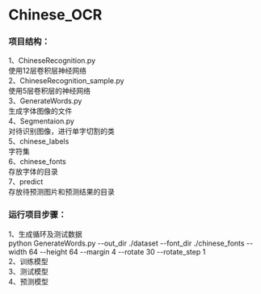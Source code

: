 # Chinese_OCR
### 项目结构：
1、ChineseRecognition.py
<br/>
使用12层卷积层神经网络
<br/>
2、ChineseRecognition_sample.py
<br/>
使用5层卷积层的神经网络
<br/>
3、GenerateWords.py
<br/>
生成字体图像的文件
<br/>
4、Segmentaion.py
<br/>
对待识别图像，进行单字切割的类
<br/>
5、chinese_labels
<br/>
字符集
<br/>
6、chinese_fonts
<br/>
存放字体的目录
<br/>
7、predict
<br/>
存放待预测图片和预测结果的目录
<br/>

### 运行项目步骤：
1、生成循环及测试数据
<br/>
python GenerateWords.py --out_dir ./dataset --font_dir ./chinese_fonts --width 64 --height 64 --margin 4 --rotate 30 --rotate_step 1
<br/>
2、训练模型
<br/>
3、测试模型
<br/>
4、预测模型
<br/>
